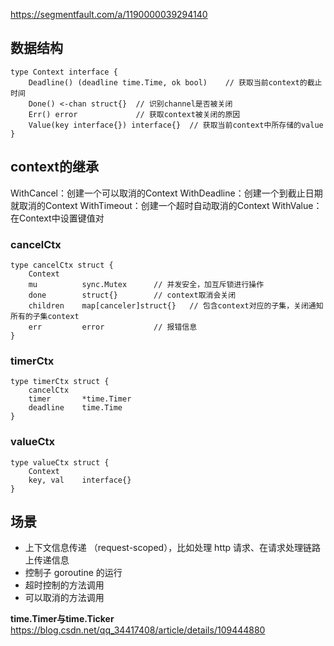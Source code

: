 https://segmentfault.com/a/1190000039294140
## 数据结构
```
type Context interface {
    Deadline() (deadline time.Time, ok bool)    // 获取当前context的截止时间
    Done() <-chan struct{}  // 识别channel是否被关闭
    Err() error             // 获取context被关闭的原因
    Value(key interface{}) interface{}  // 获取当前context中所存储的value
}
```
## context的继承
WithCancel：创建一个可以取消的Context
WithDeadline：创建一个到截止日期就取消的Context
WithTimeout：创建一个超时自动取消的Context
WithValue：在Context中设置键值对
### cancelCtx
```
type cancelCtx struct {
    Context
    mu          sync.Mutex      // 并发安全，加互斥锁进行操作
    done        struct{}        // context取消会关闭
    children    map[canceler]struct{}   // 包含context对应的子集，关闭通知所有的子集context
    err         error           // 报错信息
}
```
### timerCtx
```
type timerCtx struct {
    cancelCtx
    timer       *time.Timer
    deadline    time.Time    
}  
```
### valueCtx
```
type valueCtx struct {
    Context
    key, val    interface{}
}
```

## 场景
- 上下文信息传递 （request-scoped），比如处理 http 请求、在请求处理链路上传递信息
- 控制子 goroutine 的运行
- 超时控制的方法调用
- 可以取消的方法调用

**time.Timer与time.Ticker**
https://blog.csdn.net/qq_34417408/article/details/109444880